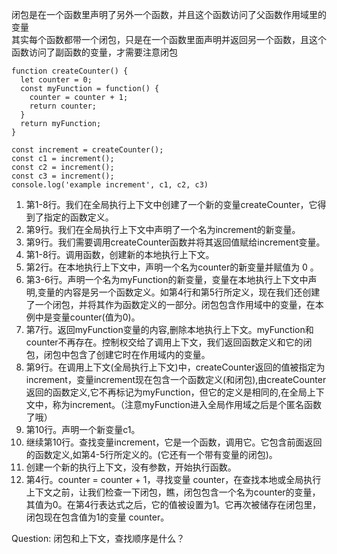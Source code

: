 闭包是在一个函数里声明了另外一个函数，并且这个函数访问了父函数作用域里的变量   
其实每个函数都带一个闭包，只是在一个函数里面声明并返回另一个函数，且这个函数访问了副函数的变量，才需要注意闭包
```
function createCounter() {
  let counter = 0;
  const myFunction = function() {
    counter = counter + 1;
    return counter;
  }
  return myFunction;
}

const increment = createCounter();
const c1 = increment();
const c2 = increment();
const c3 = increment();
console.log('example increment', c1, c2, c3)
```
1. 第1-8行。我们在全局执行上下文中创建了一个新的变量createCounter，它得到了指定的函数定义。
2. 第9行。我们在全局执行上下文中声明了一个名为increment的新变量。
3. 第9行。我们需要调用createCounter函数并将其返回值赋给increment变量。
4. 第1-8行。调用函数，创建新的本地执行上下文。
5. 第2行。在本地执行上下文中，声明一个名为counter的新变量并赋值为 0 。
6. 第3-6行。声明一个名为myFunction的新变量，变量在本地执行上下文中声明,变量的内容是另一个函数定义。如第4行和第5行所定义，现在我们还创建了一个闭包，并将其作为函数定义的一部分。闭包包含作用域中的变量，在本例中是变量counter(值为0)。
7. 第7行。返回myFunction变量的内容,删除本地执行上下文。myFunction和counter不再存在。控制权交给了调用上下文，我们返回函数定义和它的闭包，闭包中包含了创建它时在作用域内的变量。
8. 第9行。在调用上下文(全局执行上下文)中，createCounter返回的值被指定为increment，变量increment现在包含一个函数定义(和闭包),由createCounter返回的函数定义,它不再标记为myFunction，但它的定义是相同的,在全局上下文中，称为increment。（注意myFunction进入全局作用域之后是个匿名函数了哦）
9. 第10行。声明一个新变量c1。
10. 继续第10行。查找变量increment，它是一个函数，调用它。它包含前面返回的函数定义,如第4-5行所定义的。(它还有一个带有变量的闭包)。
11. 创建一个新的执行上下文，没有参数，开始执行函数。
12. 第4行。counter = counter + 1，寻找变量 counter，在查找本地或全局执行上下文之前，让我们检查一下闭包，瞧，闭包包含一个名为counter的变量，其值为0。在第4行表达式之后，它的值被设置为1。它再次被储存在闭包里，闭包现在包含值为1的变量 counter。

Question:  闭包和上下文，查找顺序是什么？